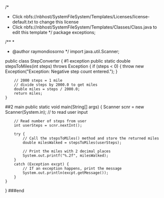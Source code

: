 /*
 * Click nbfs://nbhost/SystemFileSystem/Templates/Licenses/license-default.txt to change this license
 * Click nbfs://nbhost/SystemFileSystem/Templates/Classes/Class.java to edit this template
 */
package exceptions;

/**
 *
 * @author raymondiosorno
 */
import java.util.Scanner;

public class StepConverter {
#1 exception
    public static double stepsToMiles(int steps) throws Exception {
        if (steps < 0) {
            throw new Exception("Exception: Negative step count entered.");
        }

        // 2000 steps = 1 mile
        // divide steps by 2000.0 to get miles
        double miles = steps / 2000.0;
        return miles;
    }
##2 main
    public static void main(String[] args) {
        Scanner scnr = new Scanner(System.in); // to read user input

        // Read number of steps from user
        int userSteps = scnr.nextInt();

        try {
            // Call the stepsToMiles() method and store the returned miles
            double milesWalked = stepsToMiles(userSteps);

            // Print the miles with 2 decimal places
            System.out.printf("%.2f", milesWalked);
        } 
        catch (Exception excpt) {
            // If an exception happens, print the message
            System.out.println(excpt.getMessage());
        }
    }
}
###end
